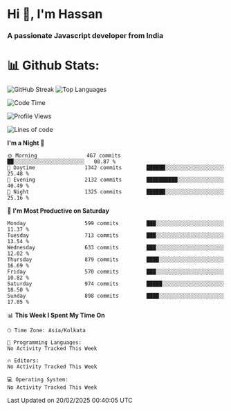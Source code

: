 # Hi 👋, I'm Hassan
### A passionate Javascript developer from India


# 📊 Github Stats:
![GitHub Streak](https://github-readme-streak-stats.herokuapp.com/?user=codeblooded47&theme=dracula&hide_border=false)
![Top Languages](https://github-readme-stats.vercel.app/api/top-langs/?username=codeblooded47&layout=compact&theme=dracula)



<!--START_SECTION:waka-->
![Code Time](http://img.shields.io/badge/Code%20Time-882%20hrs%2058%20mins-blue)

![Profile Views](http://img.shields.io/badge/Profile%20Views-6-blue)

![Lines of code](https://img.shields.io/badge/From%20Hello%20World%20I%27ve%20Written-24.3%20million%20lines%20of%20code-blue)

**I'm a Night 🦉** 

```text
🌞 Morning                467 commits         ██░░░░░░░░░░░░░░░░░░░░░░░   08.87 % 
🌆 Daytime                1342 commits        ██████░░░░░░░░░░░░░░░░░░░   25.48 % 
🌃 Evening                2132 commits        ██████████░░░░░░░░░░░░░░░   40.49 % 
🌙 Night                  1325 commits        ██████░░░░░░░░░░░░░░░░░░░   25.16 % 
```
📅 **I'm Most Productive on Saturday** 

```text
Monday                   599 commits         ███░░░░░░░░░░░░░░░░░░░░░░   11.37 % 
Tuesday                  713 commits         ███░░░░░░░░░░░░░░░░░░░░░░   13.54 % 
Wednesday                633 commits         ███░░░░░░░░░░░░░░░░░░░░░░   12.02 % 
Thursday                 879 commits         ████░░░░░░░░░░░░░░░░░░░░░   16.69 % 
Friday                   570 commits         ███░░░░░░░░░░░░░░░░░░░░░░   10.82 % 
Saturday                 974 commits         █████░░░░░░░░░░░░░░░░░░░░   18.50 % 
Sunday                   898 commits         ████░░░░░░░░░░░░░░░░░░░░░   17.05 % 
```


📊 **This Week I Spent My Time On** 

```text
🕑︎ Time Zone: Asia/Kolkata

💬 Programming Languages: 
No Activity Tracked This Week

🔥 Editors: 
No Activity Tracked This Week

💻 Operating System: 
No Activity Tracked This Week
```


 Last Updated on 20/02/2025 00:40:05 UTC
<!--END_SECTION:waka-->

